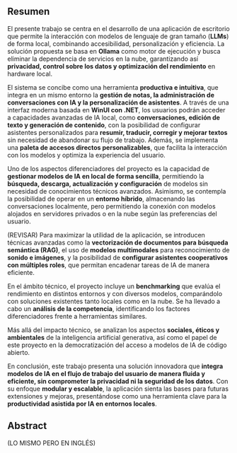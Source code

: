 ## Resumen

El presente trabajo se centra en el desarrollo de una aplicación de escritorio que permite la interacción con modelos de lenguaje de gran tamaño (**LLMs**) de forma local, combinando accesibilidad, personalización y eficiencia. La solución propuesta se basa en **Ollama** como motor de ejecución y busca eliminar la dependencia de servicios en la nube, garantizando así **privacidad, control sobre los datos y optimización del rendimiento** en hardware local.

El sistema se concibe como una herramienta **productiva e intuitiva**, que integra en un mismo entorno la **gestión de notas, la administración de conversaciones con IA y la personalización de asistentes**. A través de una interfaz moderna basada en **WinUI con .NET**, los usuarios podrán acceder a capacidades avanzadas de IA local, como **conversaciones, edición de texto y generación de contenido**, con la posibilidad de configurar asistentes personalizados para **resumir, traducir, corregir y mejorar textos** sin necesidad de abandonar su flujo de trabajo. Además, se implementa una **paleta de accesos directos personalizables**, que facilita la interacción con los modelos y optimiza la experiencia del usuario.

Uno de los aspectos diferenciadores del proyecto es la capacidad de **gestionar modelos de IA en local de forma sencilla**, permitiendo la **búsqueda, descarga, actualización y configuración** de modelos sin necesidad de conocimientos técnicos avanzados. Asimismo, se contempla la posibilidad de operar en un **entorno híbrido**, almacenando las conversaciones localmente, pero permitiendo la conexión con modelos alojados en servidores privados o en la nube según las preferencias del usuario.

(REVISAR)
Para maximizar la utilidad de la aplicación, se introducen técnicas avanzadas como la **vectorización de documentos para búsqueda semántica (RAG)**, el uso de **modelos multimodales** para reconocimiento de **sonido e imágenes**, y la posibilidad de **configurar asistentes cooperativos con múltiples roles**, que permitan encadenar tareas de IA de manera eficiente.

En el ámbito técnico, el proyecto incluye un **benchmarking** que evalúa el rendimiento en distintos entornos y con diversos modelos, comparándolo con soluciones existentes tanto locales como en la nube. Se ha llevado a cabo un **análisis de la competencia**, identificando los factores diferenciadores frente a herramientas similares.

Más allá del impacto técnico, se analizan los aspectos **sociales, éticos y ambientales** de la inteligencia artificial generativa, así como el papel de este proyecto en la democratización del acceso a modelos de IA de código abierto.

En conclusión, este trabajo presenta una solución innovadora que **integra modelos de IA en el flujo de trabajo del usuario de manera fluida y eficiente, sin comprometer la privacidad ni la seguridad de los datos**. Con su enfoque **modular y escalable**, la aplicación sienta las bases para futuras extensiones y mejoras, presentándose como una herramienta clave para la **productividad asistida por IA en entornos locales**.


## Abstract

(LO MISMO PERO EN INGLÉS)